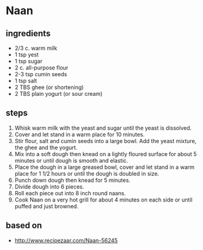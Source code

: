 # Naan

## ingredients  
* 2/3 c. warm milk
* 1 tsp yest
* 1 tsp sugar
* 2 c. all-purpose flour
* 2-3 tsp cumin seeds
* 1 tsp salt
* 2 TBS ghee (or shortening)
* 2 TBS plain yogurt (or sour cream)

## steps
1. Whisk warm milk with the yeast and sugar until the yeast is dissolved.
2. Cover and let stand in a warm place for 10 minutes.
3. Stir flour, salt and cumin seeds into a large bowl. Add the yeast mixture, the ghee and the yogurt.
4. Mix into a soft dough then knead on a lightly floured surface for about 5 minutes or until dough is smooth and elastic.
5. Place the dough in a large greased bowl, cover and let stand in a warm place for 1 1/2 hours or until the dough is doubled in size.
6. Punch down dough then knead for 5 minutes.
7. Divide dough into 6 pieces.
8. Roll each piece out into 8 inch round naans.
9. Cook Naan on a very hot grill for about 4 minutes on each side or until puffed and just browned.

## based on  
*  http://www.recipezaar.com/Naan-56245
